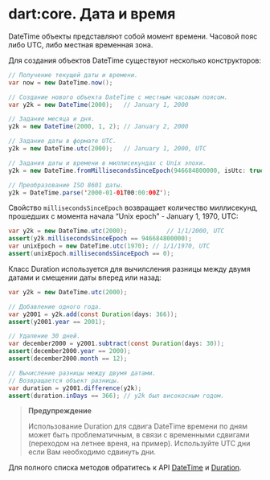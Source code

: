 # dart:core. Дата и время

DateTime объекты представляют собой момент времени. Часовой пояс либо UTC, либо местная временная зона.

Для создания объектов DateTime существуют несколько конструкторов:

```java
// Получение текущей даты и времени.
var now = new DateTime.now();

// Создание нового объекта DateTime с местным часовым поясом.
var y2k = new DateTime(2000);   // January 1, 2000

// Задание месяца и дня.
y2k = new DateTime(2000, 1, 2); // January 2, 2000

// Задание даты в формате UTC.
y2k = new DateTime.utc(2000);   // January 1, 2000, UTC

// Задания даты и времени в миллисекундах с Unix эпохи.
y2k = new DateTime.fromMillisecondsSinceEpoch(946684800000, isUtc: true);

// Преобразование ISO 8601 даты.
y2k = DateTime.parse('2000-01-01T00:00:00Z');
```

Свойство `millisecondsSinceEpoch` возвращает количество миллисекунд, прошедших с момента начала “Unix epoch” - January 1, 1970, UTC:

```java
var y2k = new DateTime.utc(2000);           // 1/1/2000, UTC
assert(y2k.millisecondsSinceEpoch == 946684800000);
var unixEpoch = new DateTime.utc(1970); // 1/1/1970, UTC
assert(unixEpoch.millisecondsSinceEpoch == 0);
```

Класс Duration используется для вычилсления разницы между двумя датами и смещении даты вперед или назад:

```java
var y2k = new DateTime.utc(2000);

// Добавление одного года.
var y2001 = y2k.add(const Duration(days: 366));
assert(y2001.year == 2001);

// Удаление 30 дней.
var december2000 = y2001.subtract(const Duration(days: 30));
assert(december2000.year == 2000);
assert(december2000.month == 12);

// Вычисление разницы между двумя датами.
// Возвращается объект разницы.
var duration = y2001.difference(y2k);
assert(duration.inDays == 366); // y2k был високосным годом.
```

> **Предупреждение**
> 
> Использование Duration для сдвига DateTime времени по дням может быть проблематичным, в связи с временными сдвигами (переходом на летнее вреня, на пример). Используйте UTC дни если Вам необходимо сдвинуть дни.

Для полного списка методов обратитесь к API [DateTime](http://api.dartlang.org/dart_core/DateTime.html) и [Duration](http://api.dartlang.org/dart_core/Duration.html).